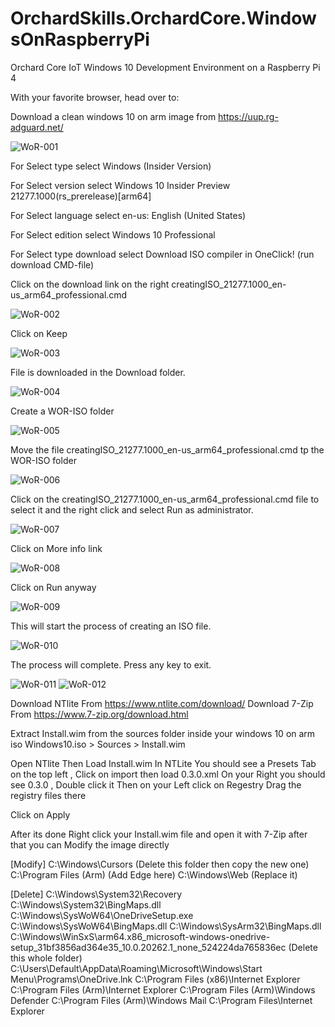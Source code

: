 # OrchardSkills.OrchardCore.WindowsOnRaspberryPi

Orchard Core IoT Windows 10 Development Environment on a Raspberry Pi 4

With your favorite browser, head over to: 

Download a clean windows 10 on arm image from https://uup.rg-adguard.net/

![WoR-001](https://user-images.githubusercontent.com/59172485/103178291-b2cec680-483e-11eb-86ee-b27e15f1eead.png)

For Select type select Windows (Insider Version)

For Select version select Windows 10 Insider Preview 21277.1000(rs_prerelease)[arm64]

For Select language select en-us: English (United States)

For Select edition select Windows 10 Professional

For Select type download select Download ISO compiler in OneClick! (run download CMD-file) 

Click on the download link on the right creatingISO_21277.1000_en-us_arm64_professional.cmd

![WoR-002](https://user-images.githubusercontent.com/59172485/103178293-bc582e80-483e-11eb-8aa8-3914612f8a5e.png)

Click on Keep

![WoR-003](https://user-images.githubusercontent.com/59172485/103180011-ee718c80-484e-11eb-9249-8ab811202a26.png)

File is downloaded in the Download folder.

![WoR-004](src="https://user-images.githubusercontent.com/59172485/103180012-ee718c80-484e-11eb-8b0d-d01eec71621c.png)

Create a WOR-ISO folder

![WoR-005](https://user-images.githubusercontent.com/59172485/103180014-ef0a2300-484e-11eb-8500-65a0c30bde8b.png)

Move the file creatingISO_21277.1000_en-us_arm64_professional.cmd tp the WOR-ISO folder

![WoR-006](https://user-images.githubusercontent.com/59172485/103180015-ef0a2300-484e-11eb-873c-8f55754ac4bb.png)

Click on the creatingISO_21277.1000_en-us_arm64_professional.cmd file to select it and the right click and select Run as administrator.

![WoR-007](https://user-images.githubusercontent.com/59172485/103180016-ef0a2300-484e-11eb-94be-045a72813d12.png)

Click on More info link

![WoR-008](https://user-images.githubusercontent.com/59172485/103180017-efa2b980-484e-11eb-8913-8c7ae7b2ff11.png)

Click on Run anyway

![WoR-009](https://user-images.githubusercontent.com/59172485/103180018-efa2b980-484e-11eb-803a-43121eefa988.png)

This will start the process of creating an ISO file.

![WoR-010](https://user-images.githubusercontent.com/59172485/103180019-efa2b980-484e-11eb-9342-883803019847.png)

The process will complete. Press any key to exit.

![WoR-011](https://user-images.githubusercontent.com/59172485/103180020-efa2b980-484e-11eb-97a4-7e976e78801b.png)
![WoR-012](https://user-images.githubusercontent.com/59172485/103180021-f03b5000-484e-11eb-8d46-ed5f21385d2e.png)

Download NTlite From https://www.ntlite.com/download/
Download 7-Zip From https://www.7-zip.org/download.html

Extract Install.wim from the sources folder inside your windows 10 on arm iso
Windows10.iso > Sources > Install.wim

Open NTlite Then Load Install.wim
In NTLite You should see a Presets Tab on the top left , Click on import then load 0.3.0.xml
On your Right you should see 0.3.0 , Double click it
Then on your Left click on Regestry
Drag the registry files there

Click on Apply

After its done Right click your Install.wim file and open it with 7-Zip
after that you can Modify the image directly

[Modify]
C:\Windows\Cursors (Delete this folder then copy the new one)
C:\Program Files (Arm) (Add Edge here)
C:\Windows\Web (Replace it)

[Delete]
C:\Windows\System32\Recovery
C:\Windows\System32\BingMaps.dll
C:\Windows\SysWoW64\OneDriveSetup.exe
C:\Windows\SysWoW64\BingMaps.dll
C:\Windows\SysArm32\BingMaps.dll
C:\Windows\WinSxS\arm64.x86_microsoft-windows-onedrive-setup_31bf3856ad364e35_10.0.20262.1_none_524224da765836ec (Delete this whole folder)
C:\Users\Default\AppData\Roaming\Microsoft\Windows\Start Menu\Programs\OneDrive.lnk
C:\Program Files (x86)\Internet Explorer
C:\Program Files (Arm)\Internet Explorer
C:\Program Files (Arm)\Windows Defender
C:\Program Files (Arm)\Windows Mail
C:\Program Files\Internet Explorer

